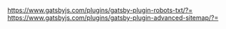 https://www.gatsbyjs.com/plugins/gatsby-plugin-robots-txt/?=
https://www.gatsbyjs.com/plugins/gatsby-plugin-advanced-sitemap/?=

